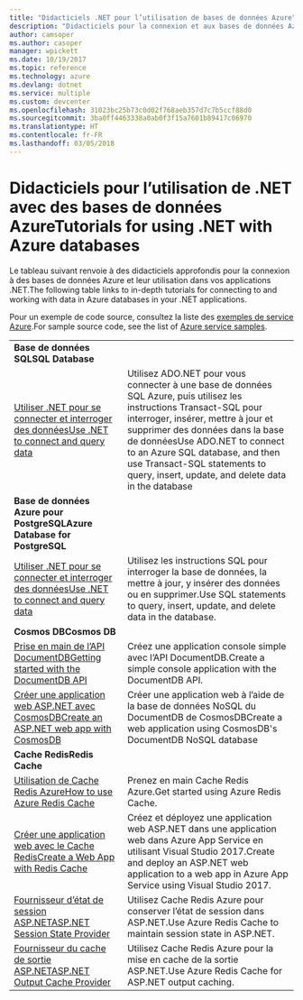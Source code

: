 ```yaml
---
title: "Didacticiels .NET pour l’utilisation de bases de données Azure"
description: "Didacticiels pour la connexion et aux bases de données Azure et leur utilisation dans vos applications .NET."
author: camsoper
ms.author: casoper
manager: wpickett
ms.date: 10/19/2017
ms.topic: reference
ms.technology: azure
ms.devlang: dotnet
ms.service: multiple
ms.custom: devcenter
ms.openlocfilehash: 31023bc25b73c0d02f768aeb357d7c7b5ccf88d0
ms.sourcegitcommit: 3ba0ff4463338a0ab0f3f15a7601b89417c06970
ms.translationtype: HT
ms.contentlocale: fr-FR
ms.lasthandoff: 03/05/2018
---
```

# <a name="tutorials-for-using-net-with-azure-databases"></a><span data-ttu-id="68345-103">Didacticiels pour l’utilisation de .NET avec des bases de données Azure</span><span class="sxs-lookup"><span data-stu-id="68345-103">Tutorials for using .NET with Azure databases</span></span>

<span data-ttu-id="68345-104">Le tableau suivant renvoie à des didacticiels approfondis pour la connexion à des bases de données Azure et leur utilisation dans vos applications .NET.</span><span class="sxs-lookup"><span data-stu-id="68345-104">The following table links to in-depth tutorials for connecting to and working with data in Azure databases in your .NET applications.</span></span>

<span data-ttu-id="68345-105">Pour un exemple de code source, consultez la liste des [exemples de service Azure](https://azure.microsoft.com/resources/samples/?platform=dotnet).</span><span class="sxs-lookup"><span data-stu-id="68345-105">For sample source code, see the list of [Azure service samples](https://azure.microsoft.com/resources/samples/?platform=dotnet).</span></span>

| | |
|---|---|
| <span data-ttu-id="68345-106">**Base de données SQL**</span><span class="sxs-lookup"><span data-stu-id="68345-106">**SQL Database**</span></span> ||
| <span data-ttu-id="68345-107">[Utiliser .NET pour se connecter et interroger des données][1]</span><span class="sxs-lookup"><span data-stu-id="68345-107">[Use .NET to connect and query data][1]</span></span> | <span data-ttu-id="68345-108">Utilisez ADO.NET pour vous connecter à une base de données SQL Azure, puis utilisez les instructions Transact-SQL pour interroger, insérer, mettre à jour et supprimer des données dans la base de données</span><span class="sxs-lookup"><span data-stu-id="68345-108">Use ADO.NET to connect to an Azure SQL database, and then use Transact-SQL statements to query, insert, update, and delete data in the database</span></span> | 
| <span data-ttu-id="68345-109">**Base de données Azure pour PostgreSQL**</span><span class="sxs-lookup"><span data-stu-id="68345-109">**Azure Database for PostgreSQL**</span></span> ||
| <span data-ttu-id="68345-110">[Utiliser .NET pour se connecter et interroger des données][2]</span><span class="sxs-lookup"><span data-stu-id="68345-110">[Use .NET to connect and query data][2]</span></span> | <span data-ttu-id="68345-111">Utilisez les instructions SQL pour interroger la base de données, la mettre à jour, y insérer des données ou en supprimer.</span><span class="sxs-lookup"><span data-stu-id="68345-111">Use SQL statements to query, insert, update, and delete data in the database.</span></span> | 
| <span data-ttu-id="68345-112">**Cosmos DB**</span><span class="sxs-lookup"><span data-stu-id="68345-112">**Cosmos DB**</span></span> ||
| <span data-ttu-id="68345-113">[Prise en main de l’API DocumentDB][4]</span><span class="sxs-lookup"><span data-stu-id="68345-113">[Getting started with the DocumentDB API][4]</span></span> | <span data-ttu-id="68345-114">Créez une application console simple avec l’API DocumentDB.</span><span class="sxs-lookup"><span data-stu-id="68345-114">Create a simple console application with the DocumentDB API.</span></span> | 
| <span data-ttu-id="68345-115">[Créer une application web ASP.NET avec CosmosDB][3]</span><span class="sxs-lookup"><span data-stu-id="68345-115">[Create an ASP.NET web app with CosmosDB][3]</span></span> | <span data-ttu-id="68345-116">Créer une application web à l’aide de la base de données NoSQL du DocumentDB de CosmosDB</span><span class="sxs-lookup"><span data-stu-id="68345-116">Create a web application using CosmosDB's DocumentDB NoSQL database</span></span> | 
| <span data-ttu-id="68345-117">**Cache Redis**</span><span class="sxs-lookup"><span data-stu-id="68345-117">**Redis Cache**</span></span> | |
| <span data-ttu-id="68345-118">[Utilisation de Cache Redis Azure][6]</span><span class="sxs-lookup"><span data-stu-id="68345-118">[How to use Azure Redis Cache][6]</span></span> | <span data-ttu-id="68345-119">Prenez en main Cache Redis Azure.</span><span class="sxs-lookup"><span data-stu-id="68345-119">Get started using Azure Redis Cache.</span></span> |
| <span data-ttu-id="68345-120">[Créer une application web avec le Cache Redis][5]</span><span class="sxs-lookup"><span data-stu-id="68345-120">[Create a Web App with Redis Cache][5]</span></span> | <span data-ttu-id="68345-121">Créez et déployez une application web ASP.NET dans une application web dans Azure App Service en utilisant Visual Studio 2017.</span><span class="sxs-lookup"><span data-stu-id="68345-121">Create and deploy an ASP.NET web application to a web app in Azure App Service using Visual Studio 2017.</span></span>  | 
| <span data-ttu-id="68345-122">[Fournisseur d’état de session ASP.NET][7]</span><span class="sxs-lookup"><span data-stu-id="68345-122">[ASP.NET Session State Provider][7]</span></span> | <span data-ttu-id="68345-123">Utilisez Cache Redis Azure pour conserver l’état de session dans ASP.NET.</span><span class="sxs-lookup"><span data-stu-id="68345-123">Use Azure Redis Cache to maintain session state in ASP.NET.</span></span>  | 
| <span data-ttu-id="68345-124">[Fournisseur du cache de sortie ASP.NET][8]</span><span class="sxs-lookup"><span data-stu-id="68345-124">[ASP.NET Output Cache Provider][8]</span></span> | <span data-ttu-id="68345-125">Utilisez Cache Redis Azure pour la mise en cache de la sortie ASP.NET.</span><span class="sxs-lookup"><span data-stu-id="68345-125">Use Azure Redis Cache for ASP.NET output caching.</span></span>  | 
 

[1]: /azure/sql-database/sql-database-connect-query-dotnet
[2]: /azure/postgresql/connect-csharp
[3]: /azure/cosmos-db/documentdb-dotnet-application
[4]: /azure/cosmos-db/documentdb-dotnetcore-get-started
[5]: /azure/redis-cache/cache-web-app-howto
[6]: /azure/redis-cache/cache-dotnet-how-to-use-azure-redis-cache
[7]: /azure/redis-cache/cache-aspnet-session-state-provider
[8]: /azure/redis-cache/cache-aspnet-output-cache-provider
